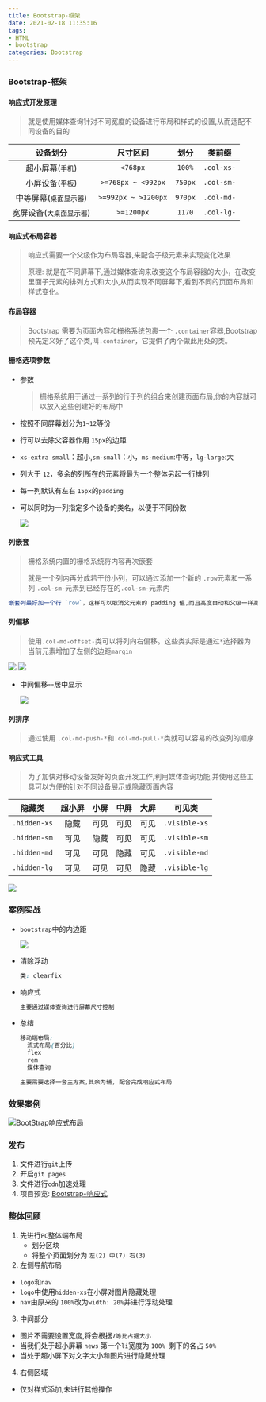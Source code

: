 ```yaml
---
title: Bootstrap-框架
date: 2021-02-18 11:35:16
tags:
- HTML
- bootstrap
categories: Bootstrap
---
```




###  Bootstrap-框架



####  响应式开发原理



> 就是使用媒体查询针对不同宽度的设备进行布局和样式的设置,从而适配不同设备的目的

|         设备划分         |      尺寸区间       |  划分   |   类前缀   |
| :----------------------: | :-----------------: | :-----: | :--------: |
|     超小屏幕(`手机`)     |      `<768px`       | `100%`  | `.col-xs-` |
|     小屏设备(`平板`)     | `>=768px ~ <992px`  | `750px` | `.col-sm-` |
|  中等屏幕(`桌面显示器`)  | `>=992px ~ >1200px` | `970px` | `.col-md-` |
| 宽屏设备(`大桌面显示器`) |     `>=1200px`      | `1170`  | `.col-lg-` |



####  响应式布局容器

> 
>
> 响应式需要一个父级作为布局容器,来配合子级元素来实现变化效果
>
> 原理: 就是在不同屏幕下,通过媒体查询来改变这个布局容器的大小，在改变里面子元素的排列方式和大小,从而实现不同屏幕下,看到不同的页面布局和样式变化。
>
> 



####  布局容器

> Bootstrap 需要为页面内容和栅格系统包裹一个 `.container`容器,Bootstrap 预先定义好了这个类,叫`.container`，它提供了两个做此用处的类。



####  栅格选项参数

+ 参数

  > 栅格系统用于通过一系列的行于列的组合来创建页面布局,你的内容就可以放入这些创建好的布局中

+ 按照不同屏幕划分为`1~12`等份

+ 行可以去除父容器作用 `15px`的边距

+ `xs-extra small`：超小,`sm-small`：小，`ms-medium`:中等，`lg-large`:大

+ 列大于 `12`，多余的列所在的元素将最为一个整体另起一行排列

+ 每一列默认有左右 `15px`的`padding`

+ 可以同时为一列指定多个设备的类名，以便于不同份数

  <img src="https://gitee.com/wang_hong_bin/repo-bin/raw/master/bootstrap.png">

####  列嵌套

> 
>
> 栅格系统内置的栅格系统将内容再次嵌套
>
> 就是一个列内再分成若干份小列，可以通过添加一个新的 `.row`元素和一系列 `.col-sm-`元素到已经存在的`.col-sm-`元素内
>
> 

```javascript
嵌套列最好加一个行 `row`，这样可以取消父元素的 padding 值,而且高度自动和父级一样高
```



####   列偏移

> 使用`.col-md-offset-`类可以将列向右偏移。这些类实际是通过` * `选择器为当前元素增加了左侧的边距`margin`

<img src='https://gitee.com/wang_hong_bin/repo-bin/raw/master/offset.png'>

<img src="https://gitee.com/wang_hong_bin/repo-bin/raw/master/writeOffset.png">

+ 中间偏移--居中显示

  <img src="https://gitee.com/wang_hong_bin/repo-bin/raw/master/centerOffset.png">



####  列排序

> 通过使用 `.col-md-push-*`和`.col-md-pull-*`类就可以容易的改变列的顺序



####  响应式工具

> 为了加快对移动设备友好的页面开发工作,利用媒体查询功能,并使用这些工具可以方便的针对不同设备展示或隐藏页面内容

|    隐藏类    | 超小屏 | 小屏 | 中屏 | 大屏 |    可见类     |
| :----------: | :----: | :--: | :--: | :--: | :-----------: |
| `.hidden-xs` |  隐藏  | 可见 | 可见 | 可见 | `.visible-xs` |
| `.hidden-sm` |  可见  | 隐藏 | 可见 | 可见 | `.visible-sm` |
| `.hidden-md` |  可见  | 可见 | 隐藏 | 可见 | `.visible-md` |
| `.hidden-lg` |  可见  | 可见 | 可见 | 隐藏 | `.visible-lg` |

<img src="https://img-blog.csdnimg.cn/20210218181445529.gif">



###  案例实战

+ `bootstrap`中的内边距

  <img src="https://gitee.com/wang_hong_bin/repo-bin/raw/master/alibaixiu.png">

+ 清除浮动

  ```css
  类: clearfix
  ```

+ 响应式

  ```css
  主要通过媒体查询进行屏幕尺寸控制 
  ```

+ 总结

  ```css
  移动端布局:
  	流式布局(百分比)
  	flex
  	rem
  	媒体查询
  
  主要需要选择一套主方案,其余为辅, 配合完成响应式布局
  
  ```

  

###  效果案例

![BootStrap响应式布局](https://img-blog.csdnimg.cn/20210221103806743.gif#pic_center)



###  发布

1. 文件进行`git`上传
2.  开启`git pages`
3.  文件进行`cdn`加速处理
4.  项目预览: <a href="https://lovobin.github.io/AliBaixiu/index.html">Bootstrap-响应式</a>

###  整体回顾

1. 先进行`PC`整体端布局
   + 划分区块
   + 将整个页面划分为 `左(2) 中(7) 右(3)`
2.  左侧导航布局
   + `logo`和`nav`
   + `logo`中使用`hidden-xs`在小屏对图片隐藏处理
   + `nav`由原来的 `100%`改为`width: 20%`并进行浮动处理
3.  中间部分
   + 图片不需要设置宽度,将会根据`7等比占据大小`
   + 当我们处于超小屏幕 `news` 第一个` li `宽度为 `100% `剩下的各占 `50% `
   + 当处于超小屏下对文字大小和图片进行隐藏处理
4.  右侧区域
   + 仅对样式添加,未进行其他操作